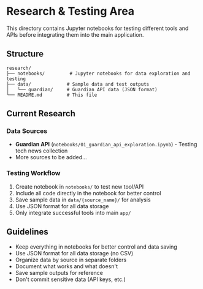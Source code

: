 # Research & Testing Area

This directory contains Jupyter notebooks for testing different tools and APIs before integrating them into the main application.

## Structure

```
research/
├── notebooks/         # Jupyter notebooks for data exploration and testing
├── data/             # Sample data and test outputs
│   └── guardian/     # Guardian API data (JSON format)
└── README.md         # This file
```

## Current Research

### Data Sources
- **Guardian API** (`notebooks/01_guardian_api_exploration.ipynb`) - Testing tech news collection
- More sources to be added...

### Testing Workflow
1. Create notebook in `notebooks/` to test new tool/API
2. Include all code directly in the notebook for better control
3. Save sample data in `data/{source_name}/` for analysis
4. Use JSON format for all data storage
5. Only integrate successful tools into main `app/`

## Guidelines

- Keep everything in notebooks for better control and data saving
- Use JSON format for all data storage (no CSV)
- Organize data by source in separate folders
- Document what works and what doesn't
- Save sample outputs for reference
- Don't commit sensitive data (API keys, etc.)
